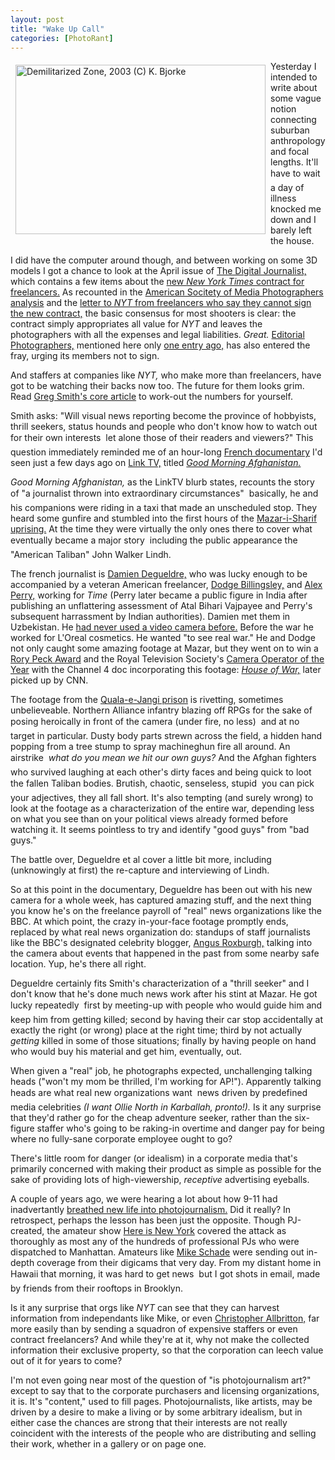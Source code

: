 ```yaml
---
layout: post
title: "Wake Up Call"
categories: [PhotoRant]
---
```

<a href="/journal/map.jpg"><img src="http://www.botzilla.com/bpix/map.jpg" width=400 height=271 border=0 hspace=8 vspace=6 align="left" title="Demilitarized Zone, 2003 (C) K. Bjorke"></a>Yesterday I intended to write about some vague notion connecting suburban anthropology and focal lengths.  It'll have to wait &#151; a day of illness knocked me down and I barely left the house.

I did have the computer around though, and between working on some 3D models I got a chance to look at the April issue of <a href="http://www.digitaljournalist.org/" target="linkframe">The Digital Journalist,</a> which contains a few items about the <a href="http://digitaljournalist.org/issue0404/smith.html" target="linkframe">new <i>New York Times</i> contract for freelancers.</a> As recounted in the <a href="http://www.asmp.org/news/spec2004/nytcontract.php" target="linkframe">American Socitety of Media Photographers analysis</a> and the <a href="http://digitaljournalist.org/issue0404/nytletter.html" target="linkframe">letter to <i>NYT</i> from freelancers who say they cannot sign the new contract,</a> the basic consensus for most shooters is clear: the contract simply appropriates all value for <i>NYT</i> and leaves the photographers with all the expenses and legal liabilities. <i>Great.</i> <a href="http://editorialphoto.com/" target="linkframe">Editorial Photographers,</a> mentioned here only <a href="/blog/archives/000303.html">one entry ago,</a> has also  entered the fray, urging its members not to sign.

And staffers at companies like <i>NYT,</i> who make more than freelancers, have got to be watching their backs now too. The future for them looks grim. Read <a href="http://digitaljournalist.org/issue0404/smith.html" target="linkframe">Greg Smith's core article</a> to work-out the numbers for yourself.

<!--more-->
Smith asks: "Will visual news reporting become the province of hobbyists, thrill seekers, status hounds and people who don't know how to watch out for their own interests &#151; let alone those of their readers and viewers?" This question immediately reminded me of an hour-long <a href="http://www.docenstock.com/">French documentary</a> I'd seen just a few days ago on <a href="http://www.linktv.org" target="linkframe">Link TV,</a> titled <a href="http://www.linktv.org/programming/programDescription.php4?code=good" target="linkframe"><i>Good Morning Afghanistan.</i></a>

<i>Good Morning Afghanistan,</i> as the LinkTV blurb states, recounts the story of "a journalist thrown into extraordinary circumstances" &#151; basically, he and his companions were riding in a taxi that made an unscheduled stop. They heard some gunfire and stumbled into the first hours of the <a href="http://www.guardian.co.uk/flash/0,5860,607924,00.html" target="linkframe">Mazar-i-Sharif uprising.</a> At the time they were virtually the only ones there to cover what eventually became a major story &#151; including the public appearance the "American Taliban" John Walker Lindh.

The french journalist is <a href="http://www.routard.com/mag_invite.asp?id_inv=103" target="linkframe">Damien Degueldre,</a> who was lucky enough to be accompanied by a veteran American freelancer, <a href="http://www.combatfilms.com/" target="linkframe">Dodge Billingsley,</a> and <a href="http://www.vvmf.org/index.cfm?sectionID=213" target="linkframe">Alex Perry,</a> working for <i>Time</i> (Perry later became a public figure in India after publishing an unflattering assessment of Atal Bihari Vajpayee and Perry's subsequent harrassment by Indian authorities). Damien met them in Uzbekistan. He <a href="http://www.combatfilms.com/news.htm" target="linkframe">had never used a video camera before.</a> Before the war he worked for L'Oreal cosmetics. He wanted "to see real war." He and Dodge not only caught some amazing footage at Mazar, but they went on to win a <a href="http://www.rorypecktrust.org/Press/Press%20Releases/2002/07-10-02-RPTFinalists.htm" target="linkframe">Rory Peck Award</a> and the Royal Television Society's <a href="http://www.rts.org.uk/awards.asp?sec_id=352" target="linkframe">Camera Operator of the Year</a> with the Channel 4 doc incorporating this footage: <a href="http://www.channel4.com/news/microsites/H/house_of_war/" target="linkframe"><i>House of War,</i></a> later picked up by CNN.

The footage from the <a href="http://www.wsws.org/articles/2002/aug2002/cnn-a17.shtml" target="linkframe">Quala-e-Jangi prison</a> is rivetting, sometimes unbelieveable. Northern Alliance infantry blazing off RPGs for the sake of posing heroically in front of the camera (under fire, no less) &#151; and at no target in particular. Dusty body parts strewn across the field, a hidden hand popping from a tree stump to spray machineghun fire all around. An airstrike &#151; <i>what do you mean we hit our own guys?</i> And the Afghan fighters who survived laughing at each other's dirty faces and being quick to loot the fallen Taliban bodies. Brutish, chaotic, senseless, stupid &#151; you can pick your adjectives, they all fall short. It's also tempting (and surely wrong) to look at the footage as a characterization of the entire war, depending less on what you see than on your political views already formed before watching it. It seems pointless to try and identify "good guys" from "bad guys."

The battle over, Degueldre et al cover a little bit more, including (unknowingly at first) the re-capture and interviewing of Lindh.

So at this point in the documentary, Degueldre has been out with his new camera for a whole week, has captured amazing stuff, and the next thing you know he's on the freelance payroll of "real" news organizations like the BBC. At which point, the crazy in-your-face footage promptly ends, replaced by what real news organization do: standups of staff journalists like the BBC's designated celebrity blogger, <a href="http://news.bbc.co.uk/1/hi/world/europe/2282957.stm" target="linkframe">Angus Roxburgh,</a> talking into the camera about events that happened in the past from some nearby safe location. Yup, he's there all right.

Degueldre certainly fits Smith's characterization of a "thrill seeker" and I don't know that he's done much news work after his stint at Mazar. He got lucky repeatedly &#151; first by meeting-up with people who would guide him and keep him from getting killed; second by having their car stop accidentally at exactly the right (or wrong) place at the right time; third by not actually <i>getting</i> killed in some of those situations; finally by having people on hand who would buy his material and get him, eventually, out.

When given a "real" job, he photographs expected, unchallenging talking heads ("won't my mom be thrilled, I'm working for AP!"). Apparently talking heads are what real new organizations want &#151; news driven by predefined media celebrities <i>(I want Ollie North in Karballah, pronto!).</i> Is it any surprise that they'd rather go for the cheap adventure seeker, rather than the six-figure staffer who's going to be raking-in overtime and danger pay for being where no fully-sane corporate employee ought to go?

There's little room for danger (or idealism) in a corporate media that's primarily concerned with making their product as simple as possible for the sake of providing lots of high-viewership, <i>receptive</i> advertising eyeballs.

A couple of years ago, we were hearing a lot about how 9-11 had inadvertantly <a href="http://digitaljournalist.org/issue0110/editorial.htm" target="linkframe">breathed new life into photojournalism.</a> Did it really? In retrospect, perhaps the lesson has been just the opposite. Though PJ-created, the amateur show <a href="http://hereisnewyork.org/" target="linkframe">Here is New York</a> covered the attack as thoroughly as most any of the hundreds of professional PJs who were dispatched to Manhattan. Amateurs like <a href="http://www.ultradio.com/" target="linkframe" rel="friend">Mike Schade</a> were sending out in-depth coverage from their digicams that very day. From my distant home in Hawaii that morning, it was hard to get news &#151; but I got shots in email, made by friends from their rooftops in Brooklyn.

Is it any surprise that orgs like <i>NYT</i> can see that they can harvest information from independants like Mike, or even <a href="http://www.back-to-iraq.com/" target="linkframe">Christopher Allbritton,</a> far more easily than by sending a squadron of expensive staffers or even contract freelancers? And while they're at it, why not make the collected information their exclusive property, so that the corporation can leech value out of it for years to come?

I'm not even going near most of the question of "is photojournalism art?" except to say that to the corporate purchasers and licensing organizations, it is. It's "content," used to fill pages. Photojournalists, like artists, may be driven by a desire to make a living or by some arbitrary idealism, but in either case the chances are strong that their interests are not really coincident with the interests of the people who are distributing and selling their work, whether in a gallery or on page one.
